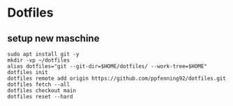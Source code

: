 # Dotfiles

## setup new maschine
```shell
sudo apt install git -y
mkdir -vp ~/dotfiles
alias dotfiles="git --git-dir=$HOME/dotfiles/ --work-tree=$HOME"
dotfiles init
dotfiles remote add origin https://github.com/ppfenning92/dotfiles.git
dotfiles fetch --all
dotfiles checkout main
dotfiles reset --hard



```
